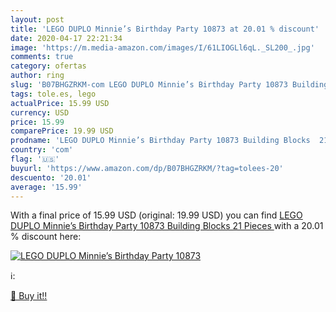 ```yaml
---
layout: post
title: 'LEGO DUPLO Minnie’s Birthday Party 10873 at 20.01 % discount'
date: 2020-04-17 22:21:34
image: 'https://m.media-amazon.com/images/I/61LIOGLl6qL._SL200_.jpg'
comments: true
category: ofertas
author: ring
slug: 'B07BHGZRKM-com LEGO DUPLO Minnie’s Birthday Party 10873 Building Blocks...'
tags: tole.es, lego
actualPrice: 15.99 USD
currency: USD
price: 15.99
comparePrice: 19.99 USD
prodname: 'LEGO DUPLO Minnie’s Birthday Party 10873 Building Blocks  21 Pieces '
country: 'com'
flag: '🇺🇸'
buyurl: 'https://www.amazon.com/dp/B07BHGZRKM/?tag=tolees-20'
descuento: '20.01'
average: '15.99'
---
```


With a final price of 15.99 USD (original: 19.99 USD) you can find [LEGO DUPLO Minnie’s Birthday Party 10873 Building Blocks  21 Pieces ](https://www.amazon.com/dp/B07BHGZRKM/?tag=tolees-20) with a  20.01 % discount here:

[![LEGO DUPLO Minnie’s Birthday Party 10873](https://m.media-amazon.com/images/I/61LIOGLl6qL._SL200_.jpg)](https://www.amazon.com/dp/B07BHGZRKM/?tag=tolees-20)

ℹ️:


[🛒 Buy it!!](https://www.amazon.com/dp/B07BHGZRKM/?tag=tolees-20)
